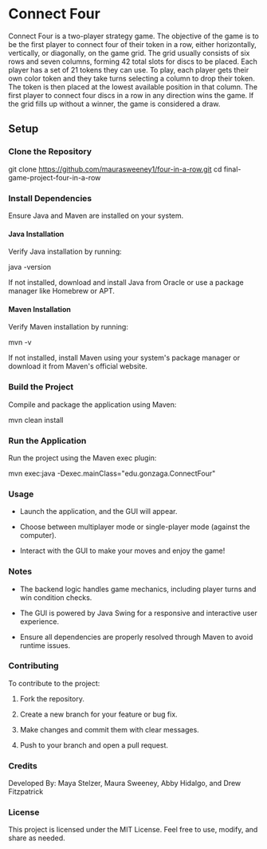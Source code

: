 # Connect Four

Connect Four is a two-player strategy game. The objective of the game is to be the first player to connect four of their token in a row, either horizontally, vertically, or diagonally, on the game grid. The grid usually consists of six rows and seven columns, forming 42 total slots for discs to be placed. Each player has a set of 21 tokens they can use. To play, each player gets their own color token and they take turns selecting a column to drop their token. The token is then placed at the lowest available position in that column. The first player to connect four discs in a row in any direction wins the game. If the grid fills up without a winner, the game is considered a draw. 

## Setup

### Clone the Repository

git clone https://github.com/maurasweeney1/four-in-a-row.git
cd final-game-project-four-in-a-row


### Install Dependencies 

Ensure Java and Maven are installed on your system.


#### Java Installation

Verify Java installation by running:

java -version

If not installed, download and install Java from Oracle or use a package manager like Homebrew or APT.


#### Maven Installation

Verify Maven installation by running:

mvn -v

If not installed, install Maven using your system's package manager or download it from Maven's official website.


### Build the Project

Compile and package the application using Maven:

mvn clean install


### Run the Application

Run the project using the Maven exec plugin:

mvn exec:java -Dexec.mainClass="edu.gonzaga.ConnectFour"


### Usage

- Launch the application, and the GUI will appear.

- Choose between multiplayer mode or single-player mode (against the computer).

- Interact with the GUI to make your moves and enjoy the game!

### Notes

- The backend logic handles game mechanics, including player turns and win condition checks.

- The GUI is powered by Java Swing for a responsive and interactive user experience.

- Ensure all dependencies are properly resolved through Maven to avoid runtime issues.


### Contributing

To contribute to the project:

1. Fork the repository.

2. Create a new branch for your feature or bug fix.

3. Make changes and commit them with clear messages.

4. Push to your branch and open a pull request.

### Credits 
Developed By: Maya Stelzer, Maura Sweeney, Abby Hidalgo, and Drew Fitzpatrick


### License

This project is licensed under the MIT License. Feel free to use, modify, and share as needed.
